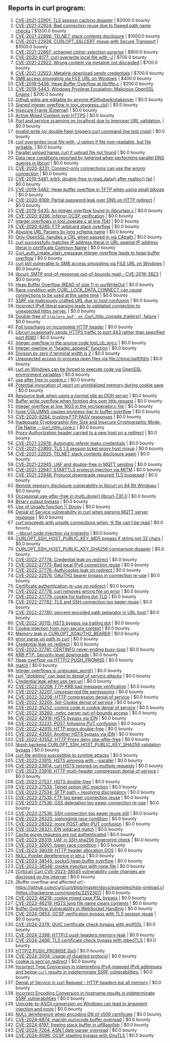 ## Reports in curl program:
1. [CVE-2021-22901: TLS session caching disaster](https://hackerone.com/reports/1180380) | $2000.0 bounty
2. [CVE-2021-22924: Bad connection reuse due to flawed path name checks](https://hackerone.com/reports/1223565) | $1200.0 bounty
3. [CVE-2021-22898: TELNET stack contents disclosure](https://hackerone.com/reports/1176461) | $1000.0 bounty
4. [CVE-2021-22926: CURLOPT_SSLCERT mixup with Secure Transport](https://hackerone.com/reports/1234760) | $1000.0 bounty
5. [CVE-2021-22897: schannel cipher selection surprise](https://hackerone.com/reports/1172857) | $800.0 bounty
6. [CVE-2020-8177: curl overwrite local file with -J](https://hackerone.com/reports/887462) | $700.0 bounty
7. [CVE-2021-22922: Wrong content via metalink not discarded](https://hackerone.com/reports/1213175) | $700.0 bounty
8. [CVE-2021-22923: Metalink download sends credentials](https://hackerone.com/reports/1213181) | $700.0 bounty
9. [SMB access smuggling via FILE URL on Windows](https://hackerone.com/reports/726117) | $400.0 bounty
10. [CVE-2019-5436: Heap Buffer Overflow at lib/tftp.c](https://hackerone.com/reports/550696) | $200.0 bounty
11. [CVE-2019-5443: Windows Privilege Escalation: Malicious OpenSSL Engine](https://hackerone.com/reports/608577) | $200.0 bounty
12. [Github wikis are editable by anyone #Githubwikistakeover](https://hackerone.com/reports/545052) | $0.0 bounty
13. [Signed integer overflow in tool_progress_cb()](https://hackerone.com/reports/591770) | $0.0 bounty
14. [Insecure Frame (External)](https://hackerone.com/reports/640530) | $0.0 bounty
15. [Active Mixed Content over HTTPS](https://hackerone.com/reports/640532) | $0.0 bounty
16. [Port and service scanning on localhost due to improper URL validation.](https://hackerone.com/reports/773313) | $0.0 bounty
17. [Invalid write (or double free) triggers curl command line tool crash](https://hackerone.com/reports/875775) | $0.0 bounty
18. [curl overwrites local file with -J option if file non-readable, but file writable.](https://hackerone.com/reports/926638) | $0.0 bounty
19. [Parallel upload hangs curl if upload file not found](https://hackerone.com/reports/1019372) | $0.0 bounty
20. [Data race conditions reported by helgrind when performing parallel DNS queries in libcurl](https://hackerone.com/reports/1019457) | $0.0 bounty
21. [CVE-2020-8231: Connect-only connections can use the wrong connection](https://hackerone.com/reports/948876) | $0.0 bounty
22. [CVE-2019-5481: krb5: double-free in read_data() after realloc() fail](https://hackerone.com/reports/686823) | $0.0 bounty
23. [CVE-2019-5482: Heap buffer overflow in TFTP when using small blksize](https://hackerone.com/reports/684603) | $0.0 bounty
24. [CVE-2020-8169: Partial password leak over DNS on HTTP redirect](https://hackerone.com/reports/874778) | $0.0 bounty
25. [CVE-2019-5435: An integer overflow found in /lib/urlapi.c](https://hackerone.com/reports/547630) | $0.0 bounty
26. [CVE-2020-8286: Inferior OCSP verification](https://hackerone.com/reports/1048457) | $0.0 bounty
27. [Integer overflows in tool_operate.c at line 1541](https://hackerone.com/reports/661847) | $0.0 bounty
28. [CVE-2020-8285: FTP wildcard stack overflow](https://hackerone.com/reports/1045844) | $0.0 bounty
29. [Abusing URL Parsers by long schema name](https://hackerone.com/reports/1049624) | $0.0 bounty
30. [Only OpenSSL handles a CRL when passed in via CApath ](https://hackerone.com/reports/713975) | $0.0 bounty
31. [curl successfully matches IP address literal in URL against IP address literal in certificate Common Name](https://hackerone.com/reports/715413) | $0.0 bounty
32. [Curl_auth_create_plain_message integer overflow leads to heap buffer overflow](https://hackerone.com/reports/872089) | $0.0 bounty
33. [curl still vulnerable to SMB access smuggling via FILE URL on Windows](https://hackerone.com/reports/812969) | $0.0 bounty
34. [libcurl: SMTP end-of-response out-of-bounds read - CVE-2019-3823](https://hackerone.com/reports/518097) | $0.0 bounty
35. [Heap Buffer Overflow (READ of size 1) in ourWriteOut](https://hackerone.com/reports/765664) | $0.0 bounty
36. [Race condition with CURL_LOCK_DATA_CONNECT can cause connections to be used at the same time](https://hackerone.com/reports/724134) | $0.0 bounty
37. [SSRF via maliciously crafted URL due to host confusion](https://hackerone.com/reports/704621) | $0.0 bounty
38. [Incorrect IPv6 literal parsing leads to validated connection to unexpected https server.](https://hackerone.com/reports/688048) | $0.0 bounty
39. [Double-free of `trailers_buf' on `Curl_http_compile_trailers()` failure](https://hackerone.com/reports/687734) | $0.0 bounty
40. [Poll loop/hang on incomplete HTTP header](https://hackerone.com/reports/889160) | $0.0 bounty
41. [Libcurl ocasionally sends HTTPS traffic to port 443 rather than specified port 8080](https://hackerone.com/reports/637800) | $0.0 bounty
42. [Integer overflow in the source code tool_cb_prg.c](https://hackerone.com/reports/600359) | $0.0 bounty
43. [Integer overlow in "header_append" function](https://hackerone.com/reports/627245) | $0.0 bounty
44. [Division by zero if terminal width is 2](https://hackerone.com/reports/774883) | $0.0 bounty
45. [Unexpected access to process open files via file:///proc/self/fd/n](https://hackerone.com/reports/770190) | $0.0 bounty
46. [curl on Windows can be forced to execute code via OpenSSL environment variables](https://hackerone.com/reports/714215) | $0.0 bounty
47. [use after free in cookie.c](https://hackerone.com/reports/707006) | $0.0 bounty
48. [Potential invocation of qsort on uninitialized memory during cookie save](https://hackerone.com/reports/696822) | $0.0 bounty
49. [Resource leak when using a normal site as DOH server](https://hackerone.com/reports/694988) | $0.0 bounty
50. [Buffer write overflow when forming dns over http request](https://hackerone.com/reports/694449) | $0.0 bounty
51. [Integer overflow  at line 1603 in the src/operator.c file](https://hackerone.com/reports/662412) | $0.0 bounty
52. [huge COLUMNS causes progress-bar to buffer overflow](https://hackerone.com/reports/636013) | $0.0 bounty
53. [CVE-2020-8284: trusting FTP PASV responses](https://hackerone.com/reports/1040166) | $0.0 bounty
54. [Inadequate Cryptographic Key Size and Insecure Cryptographic Mode.  File Name :- curl_ntlm_core.c](https://hackerone.com/reports/1113663) | $0.0 bounty
55. [Proxy-Authorization header carried to a new host on a redirect](https://hackerone.com/reports/1086259) | $0.0 bounty
56. [CVE-2021-22876: Automatic referer leaks credentials](https://hackerone.com/reports/1101882) | $0.0 bounty
57. [CVE-2021-22890: TLS 1.3 session ticket proxy host mixup](https://hackerone.com/reports/1129529) | $0.0 bounty
58. [CVE-2021-22925: TELNET stack contents disclosure again](https://hackerone.com/reports/1223882) | $0.0 bounty
59. [CVE-2021-22945: UAF and double-free in MQTT sending](https://hackerone.com/reports/1269242) | $0.0 bounty
60. [CVE-2021-22947: STARTTLS protocol injection via MITM](https://hackerone.com/reports/1334763) | $0.0 bounty
61. [CVE-2021-22946: Protocol downgrade required TLS bypassed](https://hackerone.com/reports/1334111) | $0.0 bounty
62. [ Remote memory disclosure vulnerability in libcurl on 64 Bit Windows](https://hackerone.com/reports/1444539) | $0.0 bounty
63. [Occasional use-after-free in multi_done() libcurl-7.81.0](https://hackerone.com/reports/1463013) | $0.0 bounty
64. [Binary output bypass](https://hackerone.com/reports/1468962) | $0.0 bounty
65. [Use of Unsafe function || Strcpy](https://hackerone.com/reports/1485379) | $0.0 bounty
66. [Denial of Service vulnerability in curl when parsing MQTT server response](https://hackerone.com/reports/1521610) | $0.0 bounty
67. [curl proceeds with unsafe connections when -K file can't be read](https://hackerone.com/reports/1542881) | $0.0 bounty
68. [--libcurl code injection via trigraphs](https://hackerone.com/reports/1548535) | $0.0 bounty
69. [CURLOPT_SSH_HOST_PUBLIC_KEY_MD5 bypass if string not 32 chars](https://hackerone.com/reports/1549461) | $0.0 bounty
70. [CURLOPT_SSH_HOST_PUBLIC_KEY_SHA256 comparison disaster](https://hackerone.com/reports/1549435) | $0.0 bounty
71. [CVE-2022-27774: Credential leak on redirect](https://hackerone.com/reports/1543773) | $0.0 bounty
72. [CVE-2022-27775: Bad local IPv6 connection reuse](https://hackerone.com/reports/1546268) | $0.0 bounty
73. [CVE-2022-27776: Auth/cookie leak on redirect ](https://hackerone.com/reports/1547048) | $0.0 bounty
74. [CVE-2022-22576: OAUTH2 bearer bypass in connection re-use](https://hackerone.com/reports/1526328) | $0.0 bounty
75. [Certificate authentication re-use on redirect](https://hackerone.com/reports/1563061) | $0.0 bounty
76. [CVE-2022-27778: curl removes wrong file on error](https://hackerone.com/reports/1553598) | $0.0 bounty
77. [CVE-2022-27779: cookie for trailing dot TLD](https://hackerone.com/reports/1553301) | $0.0 bounty
78. [CVE-2022-27782: TLS and SSH connection too eager reuse](https://hackerone.com/reports/1555796) | $0.0 bounty
79. [CVE-2022-27780: percent-encoded path separator in URL host](https://hackerone.com/reports/1553841) | $0.0 bounty
80. [CVE-2022-30115: HSTS bypass via trailing dot](https://hackerone.com/reports/1557449) | $0.0 bounty
81. [Cookie injection from non-secure context](https://hackerone.com/reports/1560324) | $0.0 bounty
82. [Memory leak in CURLOPT_XOAUTH2_BEARER](https://hackerone.com/reports/1567257) | $0.0 bounty
83. [error parse uri path in curl](https://hackerone.com/reports/1566462) | $0.0 bounty
84. [Credential leak on redirect](https://hackerone.com/reports/1568175) | $0.0 bounty
85. [CVE-2022-27781: CERTINFO never-ending busy-loop](https://hackerone.com/reports/1555441) | $0.0 bounty
86. [KRB-FTP: Security level downgrade](https://hackerone.com/reports/1590102) | $0.0 bounty
87. [Heap overflow via HTTP/2 PUSH_PROMISE](https://hackerone.com/reports/1589847) | $0.0 bounty
88. [match](https://hackerone.com/reports/1555440) | $0.0 bounty
89. [Integer overflows in unescape_word()](https://hackerone.com/reports/1564922) | $0.0 bounty
90. [curl "globbing" can lead to denial of service attacks](https://hackerone.com/reports/1572120) | $0.0 bounty
91. [Credential leak when use two url](https://hackerone.com/reports/1569926) | $0.0 bounty
92. [CVE-2022-32208: FTP-KRB bad message verification](https://hackerone.com/reports/1590071) | $0.0 bounty
93. [CVE-2022-32207: Unpreserved file permissions](https://hackerone.com/reports/1573634) | $0.0 bounty
94. [CVE-2022-32206: HTTP compression denial of service](https://hackerone.com/reports/1570651) | $0.0 bounty
95. [CVE-2022-32205: Set-Cookie denial of service](https://hackerone.com/reports/1569946) | $0.0 bounty
96. [CVE-2022-35252: control code in cookie denial of service](https://hackerone.com/reports/1613943) | $0.0 bounty
97. [CVE-2022-35260: .netrc parser out-of-bounds access](https://hackerone.com/reports/1721098) | $0.0 bounty
98. [CVE-2022-42916: HSTS bypass via IDN](https://hackerone.com/reports/1730660) | $0.0 bounty
99. [CVE-2022-32221: POST following PUT confusion](https://hackerone.com/reports/1704017) | $0.0 bounty
100. [CVE-2022-42915: HTTP proxy double-free](https://hackerone.com/reports/1722065) | $0.0 bounty
101. [CVE-2022-43551: Another HSTS bypass via IDN](https://hackerone.com/reports/1755083) | $0.0 bounty
102. [CVE-2022-43552: HTTP Proxy deny use-after-free](https://hackerone.com/reports/1764858) | $0.0 bounty
103. [ libssh backend CURLOPT_SSH_HOST_PUBLIC_KEY_SHA256 validation bypass](https://hackerone.com/reports/1825377) | $0.0 bounty
104. [curl file writing susceptible to symlink attacks](https://hackerone.com/reports/1814824) | $0.0 bounty
105. [CVE-2023-23915: HSTS amnesia with --parallel](https://hackerone.com/reports/1814333) | $0.0 bounty
106. [CVE-2023-23914: curl HSTS ignored on multiple requests](https://hackerone.com/reports/1813864) | $0.0 bounty
107. [CVE-2023-23916: HTTP multi-header compression denial of service](https://hackerone.com/reports/1826048) | $0.0 bounty
108. [CVE-2023-27537: HSTS double-free](https://hackerone.com/reports/1897203) | $0.0 bounty
109. [CVE-2023-27533: Telnet option IAC injection](https://hackerone.com/reports/1891474) | $0.0 bounty
110. [CVE-2023-27534: SFTP path ~ resolving discrepancy](https://hackerone.com/reports/1892351) | $0.0 bounty
111. [CVE-2023-27535: FTP too eager connection reuse](https://hackerone.com/reports/1892780) | $0.0 bounty
112. [CVE-2023-27536: GSS delegation too eager connection re-use](https://hackerone.com/reports/1895135) | $0.0 bounty
113. [CVE-2023-27538: SSH connection too eager reuse still](https://hackerone.com/reports/1898475) | $0.0 bounty
114. [CVE-2023-28320: siglongjmp race condition](https://hackerone.com/reports/1929597) | $0.0 bounty
115. [CVE-2023-28322: more POST-after-PUT confusion](https://hackerone.com/reports/1954658) | $0.0 bounty
116. [CVE-2023-28321: IDN wildcard match](https://hackerone.com/reports/1950627) | $0.0 bounty
117. [Cache purge requests are not authenticated](https://hackerone.com/reports/1994585) | $0.0 bounty
118. [CVE-2023-28319: UAF in SSH sha256 fingerprint check](https://hackerone.com/reports/1913733) | $0.0 bounty
119. [CVE-2023-32001: fopen race condition](https://hackerone.com/reports/2039870) | $0.0 bounty
120. [CVE-2023-38039: HTTP header allocation DOS](https://hackerone.com/reports/2072338) | $0.0 bounty
121. [NULL Pointer dereference in idn.c](https://hackerone.com/reports/2171309) | $0.0 bounty
122. [CVE-2023-38545: socks5 heap buffer overflow](https://hackerone.com/reports/2187833) | $0.0 bounty
123. [CVE-2023-38546: cookie injection with none file](https://hackerone.com/reports/2148242) | $0.0 bounty
124. [[Critical] Curl CVE-2023-38545 vulnerability code changes are disclosed on the internet](https://hackerone.com/reports/2199174) | $0.0 bounty
125. [Buffer overflow and affected url:-https://github.com/curl/curl/blob/master/docs/examples/hsts-preload.c](https://hackerone.com/reports/2252307) | $0.0 bounty
126. [CVE-2023-46218: cookie mixed case PSL bypass](https://hackerone.com/reports/2212193) | $0.0 bounty
127. [CVE-2023-46219: HSTS long file name clears contents](https://hackerone.com/reports/2236133) | $0.0 bounty
128. [Buffer Overflow Vulnerability in WebSocket Handling](https://hackerone.com/reports/2298307) | $0.0 bounty
129. [CVE-2024-0853: OCSP verification bypass with TLS session reuse](https://hackerone.com/reports/2298922) | $0.0 bounty
130. [CVE-2024-2379: QUIC certificate check bypass with wolfSSL](https://hackerone.com/reports/2410774) | $0.0 bounty
131. [CVE-2024-2398: HTTP/2 push headers memory-leak](https://hackerone.com/reports/2402845) | $0.0 bounty
132. [CVE-2024-2466: TLS certificate check bypass with mbedTLS](https://hackerone.com/reports/2416725) | $0.0 bounty
133. [HTTP/2 PUSH_PROMISE DoS](https://hackerone.com/reports/2402853) | $0.0 bounty
134. [CVE-2024-2004: Usage of disabled protocol](https://hackerone.com/reports/2384833) | $0.0 bounty
135. [cookie is sent on redirect](https://hackerone.com/reports/2352676) | $0.0 bounty
136. [Incorrect Type Conversion in interpreting IPv4-mapped IPv6 addresses and below `curl` results in indeterminate SSRF vulnerabilities.](https://hackerone.com/reports/2493548) | $0.0 bounty
137. [Denial of Service in curl Request - HTTP headers eat all memory](https://hackerone.com/reports/2552192) | $0.0 bounty
138. [Incorrect Encoding Conversion in hostname  results in indeterminate SSRF vulnerabilities](https://hackerone.com/reports/2552179) | $0.0 bounty
139. [Unicode-to-ASCII conversion on Windows can lead to argument injection and more](https://hackerone.com/reports/2550951) | $0.0 bounty
140. [NULL dereference when encoding DN of x509 certificate](https://hackerone.com/reports/2559558) | $0.0 bounty
141. [CVE-2024-6874: macidn punycode buffer overread](https://hackerone.com/reports/2604391) | $0.0 bounty
142. [CVE-2024-6197: freeing stack buffer in utf8asn1str](https://hackerone.com/reports/2559516) | $0.0 bounty
143. [CVE-2024-7264: ASN.1 date parser overread](https://hackerone.com/reports/2629968) | $0.0 bounty
144. [CVE-2024-8096: OCSP stapling bypass with GnuTLS](https://hackerone.com/reports/2669852) | $0.0 bounty
